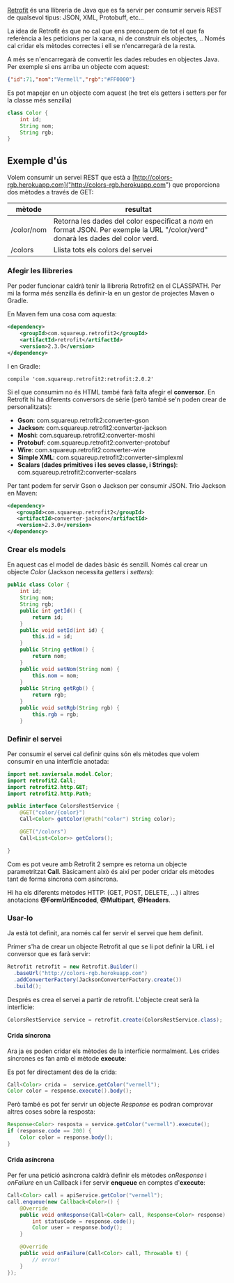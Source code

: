 [Retrofit](http://square.github.io/retrofit/) és una llibreria de Java que es fa servir per consumir serveis REST de qualsevol tipus: JSON, XML, Protobuff, etc...

La idea de Retrofit és que no cal que ens preocupem de tot el que fa referència a les peticions per la xarxa, ni de construir els objectes, .. Només cal cridar els mètodes correctes i ell se n'encarregarà de la resta.

A més se n'encarregarà de convertir les dades rebudes en objectes Java. Per exemple si ens arriba un objecte com aquest:

```json
{"id":71,"nom":"Vermell","rgb":"#FF0000"}
```
Es pot mapejar en un objecte com aquest (he tret els getters i setters per fer la classe més senzilla)

```java
class Color {
    int id;
    String nom;
    String rgb;
}
```

Exemple d'ús
-----------------------
Volem consumir un servei REST que està a [http://colors-rgb.herokuapp.com]("http://colors-rgb.herokuapp.com") que proporciona dos mètodes a través de GET:

| mètode          | resultat   |
| --------------- | ---------- |
| /color/nom      | Retorna les dades del color especificat a *nom* en format JSON. Per exemple la URL "/color/verd" donarà les dades del color verd. |
| /colors        | Llista tots els colors del servei |

### Afegir les llibreries
Per poder funcionar caldrà tenir la llibreria Retrofit2 en el CLASSPATH. Per mi la forma més senzilla és definir-la en un gestor de projectes Maven o Gradle.

En Maven fem una cosa com aquesta:

```xml
<dependency>
    <groupId>com.squareup.retrofit2</groupId>
    <artifactId>retrofit</artifactId>
    <version>2.3.0</version>
</dependency>
```
I en Gradle:

```
compile 'com.squareup.retrofit2:retrofit:2.0.2'
```

Si el que consumim no és HTML també farà falta afegir el **conversor**. En Retrofit hi ha diferents conversors de sèrie (però també se'n poden crear de personalitzats):


* **Gson**: com.squareup.retrofit2:converter-gson
* **Jackson**: com.squareup.retrofit2:converter-jackson
* **Moshi**: com.squareup.retrofit2:converter-moshi
* **Protobuf**: com.squareup.retrofit2:converter-protobuf
* **Wire**: com.squareup.retrofit2:converter-wire
* **Simple XML**: com.squareup.retrofit2:converter-simplexml
* **Scalars (dades primitives i les seves classe, i Strings)**: com.squareup.retrofit2:converter-scalars

Per tant podem fer servir Gson o Jackson per consumir JSON. Trio Jackson en Maven:

```xml
<dependency>
   <groupId>com.squareup.retrofit2</groupId>
   <artifactId>converter-jackson</artifactId>
   <version>2.3.0</version>
</dependency>
```

### Crear els models
En aquest cas el model de dades bàsic és senzill. Només cal crear un objecte *Color* (Jackson necessita *getters* i *setters*):

```java
public class Color {
	int id;
	String nom;
	String rgb;
	public int getId() {
		return id;
	}
	public void setId(int id) {
		this.id = id;
	}
	public String getNom() {
		return nom;
	}
	public void setNom(String nom) {
		this.nom = nom;
	}
	public String getRgb() {
		return rgb;
	}
	public void setRgb(String rgb) {
		this.rgb = rgb;
	}
```
### Definir el servei

Per consumir el servei cal definir quins són els mètodes que volem consumir en una interfície anotada:

```java
import net.xaviersala.model.Color;
import retrofit2.Call;
import retrofit2.http.GET;
import retrofit2.http.Path;

public interface ColorsRestService {
	@GET("color/{color}")
	Call<Color> getColor(@Path("color") String color);

	@GET("/colors")
	Call<List<Color>> getColors();

}
```
Com es pot veure amb Retrofit 2 sempre es retorna un objecte parametritzat **Call<T>**. Bàsicament això és així per poder cridar els mètodes tant de forma síncrona com asíncrona.

Hi ha els diferents mètodes HTTP: (GET, POST, DELETE, ...) i altres anotacions **@FormUrlEncoded**, **@Multipart**, **@Headers**.

### Usar-lo

Ja està tot definit, ara només cal fer servir el servei que hem definit.

Primer s'ha de crear un objecte Retrofit al que se li pot definir la URL i el conversor que es farà servir:

```java
Retrofit retrofit = new Retrofit.Builder()
  .baseUrl("http://colors-rgb.herokuapp.com")
  .addConverterFactory(JacksonConverterFactory.create())
  .build();
```
Després es crea el servei a partir de retrofit. L'objecte creat serà la interfície:

```java
ColorsRestService service = retrofit.create(ColorsRestService.class);
```

#### Crida síncrona

Ara ja es poden cridar els mètodes de la interfície normalment. Les crides síncrones es fan amb el mètode **execute**:

Es pot fer directament des de la crida:

```java
Call<Color> crida =  service.getColor("vermell");
Color color = response.execute().body();
```

Però també es pot fer servir un objecte *Response* es podran comprovar altres coses sobre la resposta:

```java
Response<Color> resposta = service.getColor("vermell").execute();
if (response.code == 200) {
    Color color = response.body();
}
```

#### Crida asíncrona

Per fer una petició asíncrona caldrà definir els mètodes *onResponse* i *onFailure* en un Callback i fer servir **enqueue** en comptes d'**execute**:

```java
Call<Color> call = apiService.getColor("vermell");
call.enqueue(new Callback<Color>() {
    @Override
    public void onResponse(Call<Color> call, Response<Color> response) {
        int statusCode = response.code();
        Color user = response.body();
    }

    @Override
    public void onFailure(Call<Color> call, Throwable t) {
        // error!
    }
});
```

